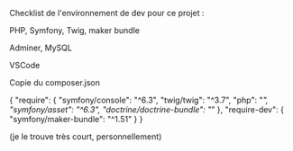 Checklist de l'environnement de dev pour ce projet : 

PHP, Symfony, Twig, maker bundle

Adminer, MySQL

VSCode

Copie du composer.json

{
    "require": {
        "symfony/console": "^6.3",
        "twig/twig": "^3.7",
        "php": "*",
        "symfony/asset": "^6.3",
        "doctrine/doctrine-bundle": "*"
    },
    "require-dev": {
        "symfony/maker-bundle": "^1.51"
    }
}

(je le trouve très court, personnellement)

